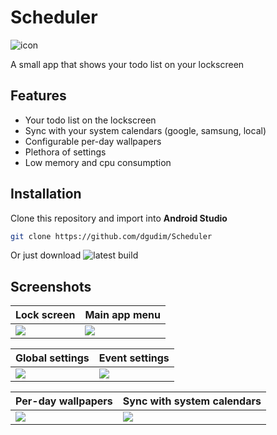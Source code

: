 # Scheduler
![icon](https://user-images.githubusercontent.com/34401005/196033085-63d5521c-666b-4d75-80f0-388dda16315a.svg)

A small app that shows your todo list on your lockscreen

## Features
- Your todo list on the lockscreen
- Sync with your system calendars (google, samsung, local)
- Configurable per-day wallpapers
- Plethora of settings
- Low memory and cpu consumption

## Installation
Clone this repository and import into **Android Studio**
```bash
git clone https://github.com/dgudim/Scheduler
```
Or just download ![latest build](https://github.com/dgudim/Scheduler/releases/latest)

## Screenshots

| Lock screen               | Main app menu              |
| ------------------------- | -------------------------- |
| ![](https://user-images.githubusercontent.com/34401005/196048503-c2671dff-2b91-487c-a6cb-89b8fd81d559.jpg) | ![](https://user-images.githubusercontent.com/34401005/196048501-52530d23-2682-48d6-b4b9-0c7c7f775405.jpg) |

| Global settings           | Event settings             |
| ------------------------- | -------------------------- |
| ![](https://user-images.githubusercontent.com/34401005/196048496-1fb7b9ab-c5be-4576-9683-fa58d3b4f737.jpg) | ![](https://user-images.githubusercontent.com/34401005/196049385-cf110277-13e6-4787-8bb1-08477144ed92.jpg) |

| Per-day wallpapers        | Sync with system calendars |
| ------------------------- | -------------------------- |
| ![](https://user-images.githubusercontent.com/34401005/196048497-5718d48a-df6d-422c-ad69-91aeaa555753.jpg) | ![](https://user-images.githubusercontent.com/34401005/196048499-7f71db12-1ed6-475b-b155-bfa853ed28e8.jpg) |


